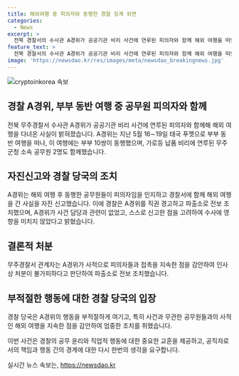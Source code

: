 ```yaml
---
title: 해외여행 중 피의자와 동행한 경찰 징계 외면
categories:
  - News
excerpt: >
  전북 경찰서의 수사관 A경위가 공공기관 비리 사건에 연루된 피의자와 함께 해외 여행을 떠났다가 귀국 후 자진신고한 사실이 밝혀졌다. A경위와 관련자들은 부부로 10쌍이 동행한 태국 푸껫 여행에 참여했으며, 이 중에는 가로등 납품 비리에 연루된 무주군청 소속 공무원 2명도 있었다. 경찰은 A경위가 사건을 담당하지 않았고, 자진신고를 고려하여 직권 경고 후 파출소로 전보했다. 무주경찰서는 A경위가 수사에 영향을 미치지 않았다고 설명했다.
feature_text: >
  전북 경찰서의 수사관 A경위가 공공기관 비리 사건에 연루된 피의자와 함께 해외 여행을 떠났다가 귀국 후 자진신고한 사실이 밝혀졌다. A경위와 관련자들은 부부로 10쌍이 동행한 태국 푸껫 여행에 참여했으며, 이 중에는 가로등 납품 비리에 연루된 무주군청 소속 공무원 2명도 있었다. 경찰은 A경위가 사건을 담당하지 않았고, 자진신고를 고려하여 직권 경고 후 파출소로 전보했다. 무주경찰서는 A경위가 수사에 영향을 미치지 않았다고 설명했다.
image: 'https://newsdao.kr/res/images/meta/newsdao_breakingnews.jpg'
---
```


<p><img src="https://newsdao.kr/res/images/meta/newsdao_breakingnews.jpg" alt="cryptoinkorea 속보" /></p>

<h2>경찰 A경위, 부부 동반 여행 중 공무원 피의자와 함께</h2>
전북 무주경찰서 수사관 A경위가 공공기관 비리 사건에 연루된 피의자와 함께해 해외 여행을 다녀온 사실이 밝혀졌습니다. A경위는 지난 5월 16∼19일 태국 푸껫으로 부부 동반 여행을 떠나, 이 여행에는 부부 10쌍이 동행했으며, 가로등 납품 비리에 연루된 무주군청 소속 공무원 2명도 함께했습니다.</p>

<h2>자진신고와 경찰 당국의 조치</h2>
A경위는 해외 여행 후 동행한 공무원들이 피의자임을 인지하고 경찰서에 함께 해외 여행을 간 사실을 자진 신고했습니다. 이에 경찰은 A경위를 직권 경고하고 파출소로 전보 조치했으며, A경위가 사건 담당과 관련이 없었고, 스스로 신고한 점을 고려하여 수사에 영향을 미치지 않았다고 밝혔습니다.</p>

<h2>결론적 처분</h2>
무주경찰서 관계자는 A경위가 사적으로 피의자들과 접촉을 지속한 점을 감안하여 인사상 처분이 불가피하다고 판단하여 파출소로 전보 조치했습니다.</p>

<h2>부적절한 행동에 대한 경찰 당국의 입장</h2>
경찰 당국은 A경위의 행동을 부적절하게 여기고, 특히 사건과 무관한 공무원들과의 사적인 해외 여행을 지속한 점을 감안하여 엄중한 조치를 취했습니다.</p>

<p>이번 사건은 경찰의 공무 윤리와 직업적 행동에 대한 중요한 교훈을 제공하고, 공직자로서의 책임과 행동 간의 경계에 대한 다시 한번의 생각을 요구합니다.</p>
실시간 뉴스 속보는, <a href="https://newsdao.kr" rel="dofollow">https://newsdao.kr</a>


